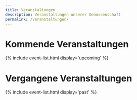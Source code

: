 ```yaml
---
title: Veranstaltungen
description: Veranstaltungen unserer Genossenschaft
permalink: /veranstaltungen/
---
```


# Kommende Veranstaltungen

{% include event-list.html display='upcoming' %}

# Vergangene Veranstaltungen

{% include event-list.html display='past' %}
